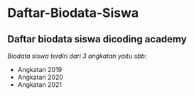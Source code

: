 # Daftar-Biodata-Siswa

Daftar biodata siswa dicoding academy
--

*Biodata siswa terdiri dari 3 angkatan yaitu sbb:*
- Angkatan 2019
- Angkatan 2020
- Angkatan 2021
